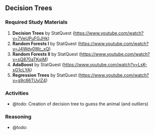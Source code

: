 ## Decision Trees

### Required Study Materials

1. **Decision Trees** by StatQuest (https://www.youtube.com/watch?v=7VeUPuFGJHk)
2. **Random Forests I** by StatQuest (https://www.youtube.com/watch?v=J4Wdy0Wc_xQ)
3. **Random Forests II** by StatQuest (https://www.youtube.com/watch?v=sQ870aTKqiM)
4. **AdaBoost** by StatQuest (https://www.youtube.com/watch?v=LsK-xG1cLYA)
5. **Regression Trees** by StatQuest (https://www.youtube.com/watch?v=g9c66TUylZ4)

### Activities

* @todo: Creation of decision tree to guess the animal (and outliers)

### Reasoning

* @todo:
